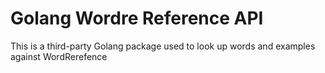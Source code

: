 # Golang Wordre Reference API
This is a third-party Golang package used to look up words and examples against WordRerefence
